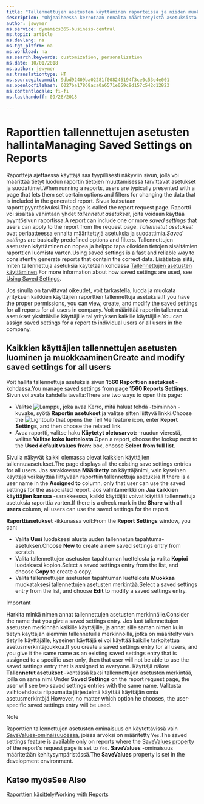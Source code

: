 ```yaml
---
title: "Tallennettujen asetusten käyttäminen raporteissa ja niiden muokkaaminen | Microsoft Docs"
description: "Ohjeaiheessa kerrotaan ennalta määritetyistä asetuksista ja suodattimista, joilla raportti mukautetaan ja luodaan oikeita tietoja."
author: jswymer
ms.service: dynamics365-business-central
ms.topic: article
ms.devlang: na
ms.tgt_pltfrm: na
ms.workload: na
ms.search.keywords: customization, personalization
ms.date: 10/01/2018
ms.author: jswymer
ms.translationtype: HT
ms.sourcegitcommit: 9dbd92409ba02281f008246194f3ce0c53e4e001
ms.openlocfilehash: 6027ba17868aca0a6571e059c9d157c542d12823
ms.contentlocale: fi-fi
ms.lasthandoff: 09/28/2018

---
```

# <a name="managing-saved-settings-on-reports"></a><span data-ttu-id="b2f67-103">Raporttien tallennettujen asetusten hallinta</span><span class="sxs-lookup"><span data-stu-id="b2f67-103">Managing Saved Settings on Reports</span></span>
<span data-ttu-id="b2f67-104">Raportteja ajettaessa käyttäjä saa tyypillisesti näkyviin sivun, jolla voi määrittää tietyt luodun raportin tietojen muuttamisessa tarvittavat asetukset ja suodattimet.</span><span class="sxs-lookup"><span data-stu-id="b2f67-104">When running a reports, users are typically presented with a page that lets them set certain options and filters for changing the data that is included in the generated report.</span></span> <span data-ttu-id="b2f67-105">Sivua kutsutaan raporttipyyntösivuksi.</span><span class="sxs-lookup"><span data-stu-id="b2f67-105">This page is called the report request page.</span></span> <span data-ttu-id="b2f67-106">Raportti voi sisältää vähintään yhdet *tallennetut asetukset*, joita voidaan käyttää pyyntösivun raportissa.</span><span class="sxs-lookup"><span data-stu-id="b2f67-106">A report can include one or more *saved settings* that users can apply to the report from the request page.</span></span> <span data-ttu-id="b2f67-107">*Tallennetut asetukset* ovat periaatteessa ennalta määritettyjä asetuksia ja suodattimia.</span><span class="sxs-lookup"><span data-stu-id="b2f67-107">*Saved settings* are basically predefined options and filters.</span></span> <span data-ttu-id="b2f67-108">Tallennettujen asetusten käyttäminen on nopea ja helppo tapa oikeiden tietojen sisältämien raporttien luomista varten.</span><span class="sxs-lookup"><span data-stu-id="b2f67-108">Using saved settings is a fast and reliable way to consistently generate reports that contain the correct data.</span></span> <span data-ttu-id="b2f67-109">Lisätietoja siitä, miten tallennettuja asetuksia käytetään kohdassa [Tallennettujen asetusten käyttäminen](ui-work-report.md#SavedSettings).</span><span class="sxs-lookup"><span data-stu-id="b2f67-109">For more information about how saved settings are used, see [Using Saved Settings](ui-work-report.md#SavedSettings).</span></span>

<span data-ttu-id="b2f67-110">Jos sinulla on tarvittavat oikeudet, voit tarkastella, luoda ja muokata yrityksen kaikkien käyttäjien raporttien tallennettuja asetuksia.</span><span class="sxs-lookup"><span data-stu-id="b2f67-110">If you have the proper permissions, you can view, create, and modify the saved settings for all reports for all users in company.</span></span> <span data-ttu-id="b2f67-111">Voit määrittää raportin tallennetut asetukset yksittäisille käyttäjille tai yrityksen kaikille käyttäjille.</span><span class="sxs-lookup"><span data-stu-id="b2f67-111">You can assign saved settings for a report to individual users or all users in the company.</span></span>

<!-- 
## Apply saved settings to a report
1. Open the report.

   The report request page appears.    
2. In the **Saved Settings** section of the page, set the **Name** field  to the saved settings that you want to use.

   The **Saved Settings** section only appears if the report has been run before or if there are existing saved settings entries. The saved settings entry called **Last used options and filters** is always available. These settings are the option and filter values that were used the last time you ran the report.

-->

## <a name="create-and-modify-saved-settings-for-all-users"></a><span data-ttu-id="b2f67-112">Kaikkien käyttäjien tallennettujen asetusten luominen ja muokkaaminen</span><span class="sxs-lookup"><span data-stu-id="b2f67-112">Create and modify saved settings for all users</span></span>
<span data-ttu-id="b2f67-113">Voit hallita tallennettuja asetuksia sivun **1560 Raporttien asetukset** -kohdassa.</span><span class="sxs-lookup"><span data-stu-id="b2f67-113">You manage saved settings from page **1560 Reports Settings**.</span></span> <span data-ttu-id="b2f67-114">Sivun voi avata kahdella tavalla:</span><span class="sxs-lookup"><span data-stu-id="b2f67-114">There are two ways to open this page:</span></span>
-   <span data-ttu-id="b2f67-115">Valitse ![Lamppu, joka avaa Kerro, mitä haluat tehdä -toiminnon](media/ui-search/search_small.png "Kerro, mitä haluat tehdä") -kuvake, syötä **Raportin asetukset** ja valitse sitten liittyvä linkki.</span><span class="sxs-lookup"><span data-stu-id="b2f67-115">Choose the ![Lightbulb that opens the Tell Me feature](media/ui-search/search_small.png "Tell me what you want to do") icon, enter **Report Settings**, and then choose the related link.</span></span>
-   <span data-ttu-id="b2f67-116">Avaa raportti, valitse haku **Käytetyt oletusarvot:** -ruudun vierestä, valitse **Valitse koko luettelosta**.</span><span class="sxs-lookup"><span data-stu-id="b2f67-116">Open a report, choose the lookup next to the **Used default values from:** box, choose **Select from full list**.</span></span>

<span data-ttu-id="b2f67-117">Sivulla näkyvät kaikki olemassa olevat kaikkien käyttäjien tallennusasetukset.</span><span class="sxs-lookup"><span data-stu-id="b2f67-117">The page displays all the existing save settings entries for all users.</span></span> <span data-ttu-id="b2f67-118">Jos sarakkeessa **Määritetty** on käyttäjänimi, vain kyseinen käyttäjä voi käyttää liittyvään raporttiin tallennettuja asetuksia.</span><span class="sxs-lookup"><span data-stu-id="b2f67-118">If there is a user name in the **Assigned to** column, only that user can use the saved settings for the associated report.</span></span> <span data-ttu-id="b2f67-119">Jos valintamerkki on **Jaa kaikkien käyttäjien kanssa** -sarakkeessa, kaikki käyttäjät voivat käyttää tallennettuja asetuksia raporttia varten.</span><span class="sxs-lookup"><span data-stu-id="b2f67-119">If there is a check mark in the **Share with all users** column, all users can use the saved settings for the report.</span></span>

<span data-ttu-id="b2f67-120">**Raporttiasetukset** -ikkunassa voit:</span><span class="sxs-lookup"><span data-stu-id="b2f67-120">From the **Report Settings** window, you can:</span></span>
-   <span data-ttu-id="b2f67-121">Valita **Uusi** luodaksesi alusta uuden tallennetun tapahtuma-asetuksen.</span><span class="sxs-lookup"><span data-stu-id="b2f67-121">Choose **New** to create a new saved settings entry from scratch.</span></span>
-   <span data-ttu-id="b2f67-122">Valita tallennettujen asetusten tapahtuman luettelosta ja valita **Kopioi** luodaksesi kopion.</span><span class="sxs-lookup"><span data-stu-id="b2f67-122">Select a saved settings entry from the list, and choose **Copy** to create a copy.</span></span>
-   <span data-ttu-id="b2f67-123">Valita tallennettujen asetusten tapahtuman luettelosta **Muokkaa** muokataksesi tallennettujen asetusten merkintää.</span><span class="sxs-lookup"><span data-stu-id="b2f67-123">Select a saved settings entry from the list, and choose **Edit** to modify a saved settings entry.</span></span>


> [!Important]
> <span data-ttu-id="b2f67-124">Harkita minkä nimen annat tallennettujen asetusten merkinnälle.</span><span class="sxs-lookup"><span data-stu-id="b2f67-124">Consider the name that you give a saved settings entry.</span></span> <span data-ttu-id="b2f67-125">Jos luot tallennettujen asetusten merkinnän kaikille käyttäjille, ja annat sille saman nimen kuin tietyn käyttäjän aiemmin tallennetuilla merkinnöillä, jotka on määritelty vain tietylle käyttäjälle, kyseinen käyttäjä ei voi käyttää kaikille tarkoitettua asetusmerkintäjoukkoa.</span><span class="sxs-lookup"><span data-stu-id="b2f67-125">If you create a saved settings entry for all users, and you give it the same name as an existing saved settings entry that is assigned to a specific user only, then that user will not be able to use the saved settings entry that is assigned to everyone.</span></span>  <span data-ttu-id="b2f67-126">Käyttäjä näkee **Tallennetut asetukset** -kentässä kaksi tallennettujen asetusten merkintää, joilla on sama nimi.</span><span class="sxs-lookup"><span data-stu-id="b2f67-126">Under **Saved Settings** on the report request page, the user will see two saved settings entries with the same name.</span></span> <span data-ttu-id="b2f67-127">Valitusta vaihtoehdosta riippumatta järjestelmä käyttää käyttäjän omia asetusmerkintöjä.</span><span class="sxs-lookup"><span data-stu-id="b2f67-127">However, no matter which option he chooses, the user-specific saved settings entry will be used.</span></span>

> [!NOTE]
> <span data-ttu-id="b2f67-128">Raporttien tallennettujen asetusten ominaisuus on käytettävissä vain [SaveValues-ominaisuudessa](https://docs.microsoft.com/en-us/dynamics-nav/savevalues-property), joissa arvoksi on määritetty `Yes`.</span><span class="sxs-lookup"><span data-stu-id="b2f67-128">The saved settings feature is available only on reports where the [SaveValues property](https://docs.microsoft.com/en-us/dynamics-nav/savevalues-property) of the report's request page is set to `Yes`.</span></span> <span data-ttu-id="b2f67-129">**SaveValues** -ominaisuus määritetään kehitysympäristössä.</span><span class="sxs-lookup"><span data-stu-id="b2f67-129">The **SaveValues** property is set in the development environment.</span></span>  

## <a name="see-also"></a><span data-ttu-id="b2f67-130">Katso myös</span><span class="sxs-lookup"><span data-stu-id="b2f67-130">See Also</span></span>
[<span data-ttu-id="b2f67-131">Raporttien käsittely</span><span class="sxs-lookup"><span data-stu-id="b2f67-131">Working with Reports</span></span>](ui-work-report.md)  

